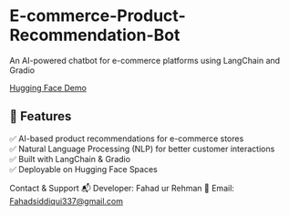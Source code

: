 # E-commerce-Product-Recommendation-Bot
An AI-powered chatbot for e-commerce platforms using LangChain and Gradio


[Hugging Face Demo](https://huggingface.co/spaces/fahadsiddiqui337/E-commerce_AI_Recommendation_Bot)  

## 📌 Features  
✅ AI-based product recommendations for e-commerce stores  
✅ Natural Language Processing (NLP) for better customer interactions  
✅ Built with LangChain & Gradio  
✅ Deployable on Hugging Face Spaces  


 Contact & Support
📬 Developer: Fahad ur Rehman
📩 Email: Fahadsiddiqui337@gmail.com
